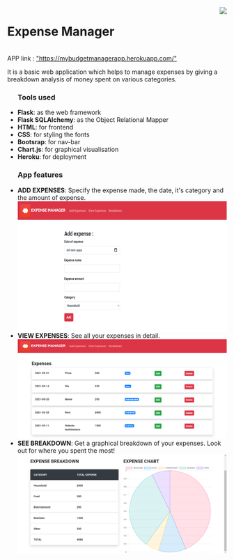 <html>
    <body>
        <img src="https://lh3.googleusercontent.com/ikbN8scDWum2l6zGkmBrLFMsxOQvzTZT6UcIAYJ_dxBDAv9Ub7YE640cliaooDiWMzs=w512-h512" align="right" height = 100>
        <h1>Expense Manager</h1>
        <br>APP link : <a href="https://mybudgetmanagerapp.herokuapp.com/">"https://mybudgetmanagerapp.herokuapp.com/"</a>
        <p>It is a basic web application which helps to manage expenses by giving a breakdown analysis of money spent on various categories.</p>
        <ul>
            <h3>Tools used</h3>
            <li><b>Flask</b>: as the web framework</li>
            <li><b>Flask SQLAlchemy</b>: as the Object Relational Mapper</li>
            <li><b>HTML</b>: for frontend</li>
            <li><b>CSS</b>: for styling the fonts</li>
            <li><b>Bootsrap</b>: for nav-bar</li>
            <li><b>Chart.js</b>: for graphical visualisation</li>
            <li><b>Heroku</b>: for deployment</li>
        </ul>
        <ul>
            <h3>App features</h3>
            <li><b>ADD EXPENSES</b>: Specify the expense made, the date, it's category and the amount of expense.</li>
            <center>
                <img src="https://github.com/shalinisheetal/Expense-Manager/blob/master/images/Add.png?raw=true" height="300px" style="display: block;">
            </center>
            <li><b>VIEW EXPENSES</b>: See all your expenses in detail.</li>
            <center>
                <img src="https://github.com/shalinisheetal/Expense-Manager/blob/master/images/View.png?raw=true">
            </center>
            <li><b>SEE BREAKDOWN</b>: Get a graphical breakdown of your expenses. Look out for where you spent the most!</li>
            <center>
                <img src="https://github.com/shalinisheetal/Expense-Manager/blob/master/images/Breakdown.png?raw=true">
            </center>
        </ul>
    </body>
</html>
